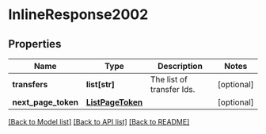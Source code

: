 # InlineResponse2002

## Properties
Name | Type | Description | Notes
------------ | ------------- | ------------- | -------------
**transfers** | **list[str]** | The list of transfer Ids. | [optional] 
**next_page_token** | [**ListPageToken**](ListPageToken.md) |  | [optional] 

[[Back to Model list]](../README.md#documentation-for-models) [[Back to API list]](../README.md#documentation-for-api-endpoints) [[Back to README]](../README.md)

